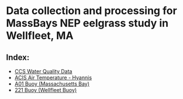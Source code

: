 # Data collection and processing for MassBays NEP eelgrass study in Wellfleet, MA

## Index: 
- [CCS Water Quality Data](quarto_docs/ccs_stations.html)
- [ACIS Air Temperature - Hyannis](quarto_docs/acis_hyannis.html)
- [A01 Buoy (Massachusetts Bay)](quarto_docs/buoy_A01_ERDDAP.html)
- [221 Buoy (Wellfleet Buoy)](quarto_docs/buoy_221_ERDDAP.html)
